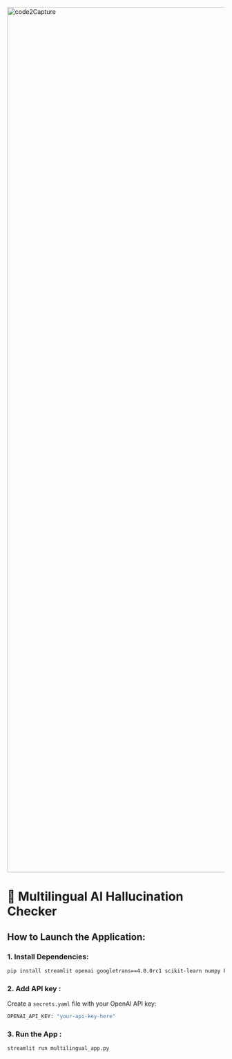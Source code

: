 
<img width="2000" alt="code2Capture" src="https://github.com/user-attachments/assets/f30df2e4-2852-4bb7-92a7-da92807dd90e" />

# 🎈 Multilingual AI Hallucination Checker

## How to Launch the Application:

### 1. Install Dependencies:
```bash
pip install streamlit openai googletrans==4.0.0rc1 scikit-learn numpy PyYAML
```
### 2. Add API key :
Create a `secrets.yaml` file with your OpenAI API key:

```bash
OPENAI_API_KEY: "your-api-key-here"
```
### 3. Run the App :

```bash
streamlit run multilingual_app.py
```
